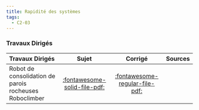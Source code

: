 ```yaml
---
title: Rapidité des systèmes 
tags:
  - C2-03
---
```




### Travaux Dirigés 
 
| Travaux Dirigés | Sujet | Corrigé | Sources  | 
| :-------------- | :---: | :-----: | :------: | 
| Robot de consolidation de parois rocheuses Roboclimber | [:fontawesome-solid-file-pdf:](https://github.com/xpessoles/ALL_PDF/blob/main/PDF/Cy_02_Ch_02_TD_01_RobotClimber_Sujet.pdf) | [:fontawesome-regular-file-pdf:](https://github.com/xpessoles/ALL_PDF/blob/main/PDF/Cy_02_Ch_02_TD_01_RobotClimber_Corrige.pdf) | | Radar d'avion | [:fontawesome-solid-file-pdf:](https://github.com/xpessoles/ALL_PDF/blob/main/PDF/Cy_02_Ch_02_TD_02_Radar_Sujet.pdf) | [:fontawesome-regular-file-pdf:](https://github.com/xpessoles/ALL_PDF/blob/main/PDF/Cy_02_Ch_02_TD_02_Radar_Corrige.pdf) | | Base TC200 Tecdron | [:fontawesome-solid-file-pdf:](https://github.com/xpessoles/ALL_PDF/blob/main/PDF/Cy_02_Ch_02_TD_03_TC200_Sujet.pdf) | [:fontawesome-regular-file-pdf:](https://github.com/xpessoles/ALL_PDF/blob/main/PDF/Cy_02_Ch_02_TD_03_TC200_Corrige.pdf) | [:material-github:](https://github.com/xpessoles/PSI_Cy_02_PredictionPerfomances/tree/main/Chapitre_02_Rapidite/Cy_02_Ch_02_TD_03_TC200) | 



